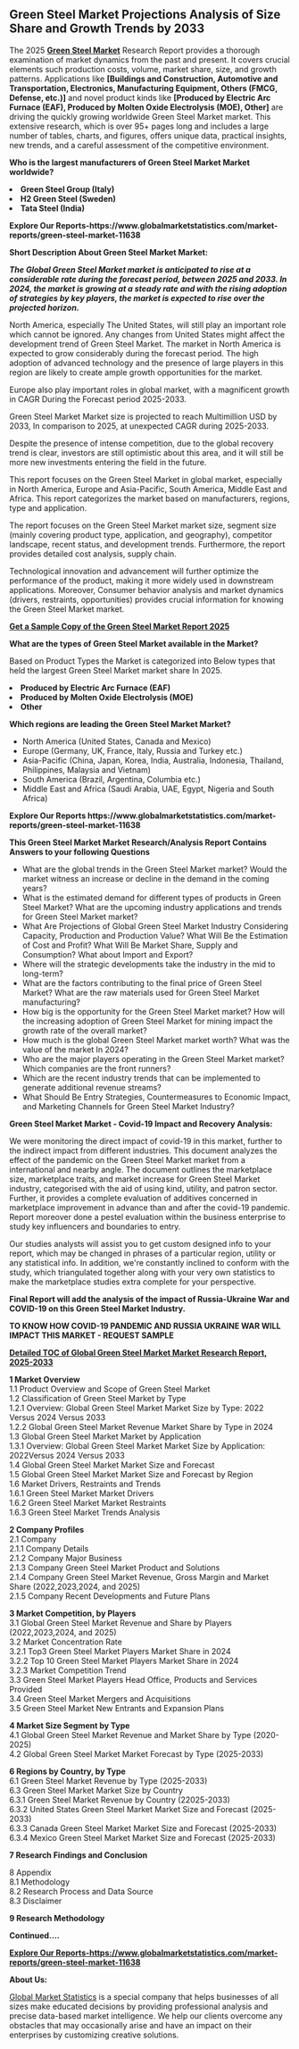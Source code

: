 <h2>Green Steel Market Projections Analysis of Size Share and Growth Trends by 2033</h2><p>The 2025 <strong><a href="https://www.globalmarketstatistics.com/market-reports/green-steel-market-11638">Green Steel Market</a></strong> Research Report provides a thorough examination of market dynamics from the past and present. It covers crucial elements such production costs, volume, market share, size, and growth patterns. Applications like <strong>[Buildings and Construction, Automotive and Transportation, Electronics, Manufacturing Equipment, Others (FMCG, Defense, etc.)]</strong> and novel product kinds like <strong>[Produced by Electric Arc Furnace (EAF), Produced by Molten Oxide Electrolysis (MOE), Other]</strong> are driving the quickly growing worldwide Green Steel Market market. This extensive research, which is over 95+ pages long and includes a large number of tables, charts, and figures, offers unique data, practical insights, new trends, and a careful assessment of the competitive environment.</p> <p><strong>Who is the largest manufacturers of Green Steel Market Market worldwide?</strong></p> <p><strong><li>Green Steel Group (Italy)<li>H2 Green Steel (Sweden)<li>Tata Steel (India)</strong></p> <p><strong>Explore Our Reports-https://www.globalmarketstatistics.com/market-reports/green-steel-market-11638</strong></p> <p><strong>Short Description About Green Steel Market Market:</strong></p> <p><strong><em>The Global Green Steel Market market is anticipated to rise at a considerable rate during the forecast period, between 2025 and 2033. In 2024, the market is growing at a steady rate and with the rising adoption of strategies by key players, the market is expected to rise over the projected horizon.</em></strong></p> <p>North America, especially The United States, will still play an important role which cannot be ignored. Any changes from United States might affect the development trend of Green Steel Market. The market in North America is expected to grow considerably during the forecast period. The high adoption of advanced technology and the presence of large players in this region are likely to create ample growth opportunities for the market.</p> <p>Europe also play important roles in global market, with a magnificent growth in CAGR During the Forecast period 2025-2033.</p> <p>Green Steel Market Market size is projected to reach Multimillion USD by 2033, In comparison to 2025, at unexpected CAGR during 2025-2033.</p> <p>Despite the presence of intense competition, due to the global recovery trend is clear, investors are still optimistic about this area, and it will still be more new investments entering the field in the future.</p> <p>This report focuses on the Green Steel Market in global market, especially in North America, Europe and Asia-Pacific, South America, Middle East and Africa. This report categorizes the market based on manufacturers, regions, type and application.</p> <p>The report focuses on the Green Steel Market market size, segment size (mainly covering product type, application, and geography), competitor landscape, recent status, and development trends. Furthermore, the report provides detailed cost analysis, supply chain.</p> <p>Technological innovation and advancement will further optimize the performance of the product, making it more widely used in downstream applications. Moreover, Consumer behavior analysis and market dynamics (drivers, restraints, opportunities) provides crucial information for knowing the Green Steel Market market.</p> <p><strong><a href="https://www.globalmarketstatistics.com/market-reports/green-steel-market-11638">Get a Sample Copy of the Green Steel Market Report 2025</a></strong></p> <p><strong>What are the types of Green Steel Market available in the Market?</strong></p> <p>Based on Product Types the Market is categorized into Below types that held the largest Green Steel Market market share In 2025.</p> <p><strong><li>Produced by Electric Arc Furnace (EAF)<li>Produced by Molten Oxide Electrolysis (MOE)<li>Other</strong></p> <p><strong>Which regions are leading the Green Steel Market Market?</strong></p> <ul> <li>North America (United States, Canada and Mexico)</li> <li>Europe (Germany, UK, France, Italy, Russia and Turkey etc.)</li> <li>Asia-Pacific (China, Japan, Korea, India, Australia, Indonesia, Thailand, Philippines, Malaysia and Vietnam)</li> <li>South America (Brazil, Argentina, Columbia etc.)</li> <li>Middle East and Africa (Saudi Arabia, UAE, Egypt, Nigeria and South Africa)</li> </ul> <p><strong>Explore Our Reports https://www.globalmarketstatistics.com/market-reports/green-steel-market-11638</strong></p> <p><strong>This Green Steel Market Market Research/Analysis Report Contains Answers to your following Questions</strong></p> <ul> <li>What are the global trends in the Green Steel Market market? Would the market witness an increase or decline in the demand in the coming years?</li> <li>What is the estimated demand for different types of products in Green Steel Market? What are the upcoming industry applications and trends for Green Steel Market market?</li> <li>What Are Projections of Global Green Steel Market Industry Considering Capacity, Production and Production Value? What Will Be the Estimation of Cost and Profit? What Will Be Market Share, Supply and Consumption? What about Import and Export?</li> <li>Where will the strategic developments take the industry in the mid to long-term?</li> <li>What are the factors contributing to the final price of Green Steel Market? What are the raw materials used for Green Steel Market manufacturing?</li> <li>How big is the opportunity for the Green Steel Market market? How will the increasing adoption of Green Steel Market for mining impact the growth rate of the overall market?</li> <li>How much is the global Green Steel Market market worth? What was the value of the market In 2024?</li> <li>Who are the major players operating in the Green Steel Market market? Which companies are the front runners?</li> <li>Which are the recent industry trends that can be implemented to generate additional revenue streams?</li> <li>What Should Be Entry Strategies, Countermeasures to Economic Impact, and Marketing Channels for Green Steel Market Industry?</li> </ul> <p><strong>Green Steel Market Market - Covid-19 Impact and Recovery Analysis:</strong></p> <p>We were monitoring the direct impact of covid-19 in this market, further to the indirect impact from different industries. This document analyzes the effect of the pandemic on the Green Steel Market market from a international and nearby angle. The document outlines the marketplace size, marketplace traits, and market increase for Green Steel Market industry, categorised with the aid of using kind, utility, and patron sector. Further, it provides a complete evaluation of additives concerned in marketplace improvement in advance than and after the covid-19 pandemic. Report moreover done a pestel evaluation within the business enterprise to study key influencers and boundaries to entry.</p> <p>Our studies analysts will assist you to get custom designed info to your report, which may be changed in phrases of a particular region, utility or any statistical info. In addition, we're constantly inclined to conform with the study, which triangulated together along with your very own statistics to make the marketplace studies extra complete for your perspective.</p> <p><strong>Final Report will add the analysis of the impact of Russia-Ukraine War and COVID-19 on this Green Steel Market Industry.</strong></p> <p><strong>TO KNOW HOW COVID-19 PANDEMIC AND RUSSIA UKRAINE WAR WILL IMPACT THIS MARKET - REQUEST SAMPLE</strong></p> <p><strong><a href="https://www.globalmarketstatistics.com/market-reports/green-steel-market-11638">Detailed TOC of Global Green Steel Market Market Research Report, 2025-2033</a></strong></p> <p><strong>1 Market Overview</strong><br /> 1.1 Product Overview and Scope of Green Steel Market<br /> 1.2 Classification of Green Steel Market by Type<br /> 1.2.1 Overview: Global Green Steel Market Market Size by Type: 2022 Versus 2024 Versus 2033<br /> 1.2.2 Global Green Steel Market Revenue Market Share by Type in 2024<br /> 1.3 Global Green Steel Market Market by Application<br /> 1.3.1 Overview: Global Green Steel Market Market Size by Application: 2022Versus 2024 Versus 2033<br /> 1.4 Global Green Steel Market Market Size and Forecast<br /> 1.5 Global Green Steel Market Market Size and Forecast by Region<br /> 1.6 Market Drivers, Restraints and Trends<br /> 1.6.1 Green Steel Market Market Drivers<br /> 1.6.2 Green Steel Market Market Restraints<br /> 1.6.3 Green Steel Market Trends Analysis</p> <p><strong>2 Company Profiles</strong><br /> 2.1 Company<br /> 2.1.1 Company Details<br /> 2.1.2 Company Major Business<br /> 2.1.3 Company Green Steel Market Product and Solutions<br /> 2.1.4 Company Green Steel Market Revenue, Gross Margin and Market Share (2022,2023,2024, and 2025)<br /> 2.1.5 Company Recent Developments and Future Plans</p> <p><strong>3 Market Competition, by Players</strong><br /> 3.1 Global Green Steel Market Revenue and Share by Players (2022,2023,2024, and 2025)<br /> 3.2 Market Concentration Rate<br /> 3.2.1 Top3 Green Steel Market Players Market Share in 2024<br /> 3.2.2 Top 10 Green Steel Market Players Market Share in 2024<br /> 3.2.3 Market Competition Trend<br /> 3.3 Green Steel Market Players Head Office, Products and Services Provided<br /> 3.4 Green Steel Market Mergers and Acquisitions<br /> 3.5 Green Steel Market New Entrants and Expansion Plans</p> <p><strong>4 Market Size Segment by Type</strong><br /> 4.1 Global Green Steel Market Revenue and Market Share by Type (2020-2025)<br /> 4.2 Global Green Steel Market Market Forecast by Type (2025-2033)</p> <p><strong>6 Regions by Country, by Type</strong><br /> 6.1 Green Steel Market Revenue by Type (2025-2033)<br /> 6.3 Green Steel Market Market Size by Country<br /> 6.3.1 Green Steel Market Revenue by Country (22025-2033)<br /> 6.3.2 United States Green Steel Market Market Size and Forecast (2025-2033)<br /> 6.3.3 Canada Green Steel Market Market Size and Forecast (2025-2033)<br /> 6.3.4 Mexico Green Steel Market Market Size and Forecast (2025-2033)</p> <p><strong>7 Research Findings and Conclusion</strong></p> <p>8 Appendix<br /> 8.1 Methodology<br /> 8.2 Research Process and Data Source<br /> 8.3 Disclaimer</p> <p><strong>9 Research Methodology</strong></p> <p><strong>Continued&hellip;.</strong></p> <p><strong><a href="https://www.globalmarketstatistics.com/market-reports/green-steel-market-11638">Explore Our Reports-https://www.globalmarketstatistics.com/market-reports/green-steel-market-11638</a></strong></p> <p><strong>About Us:</strong></p> <p><a href="https://www.globalmarketstatistics.com/">Global Market Statistics</a> is a special company that helps businesses of all sizes make educated decisions by providing professional analysis and precise data-based market intelligence. We help our clients overcome any obstacles that may occasionally arise and have an impact on their enterprises by customizing creative solutions.</p>
